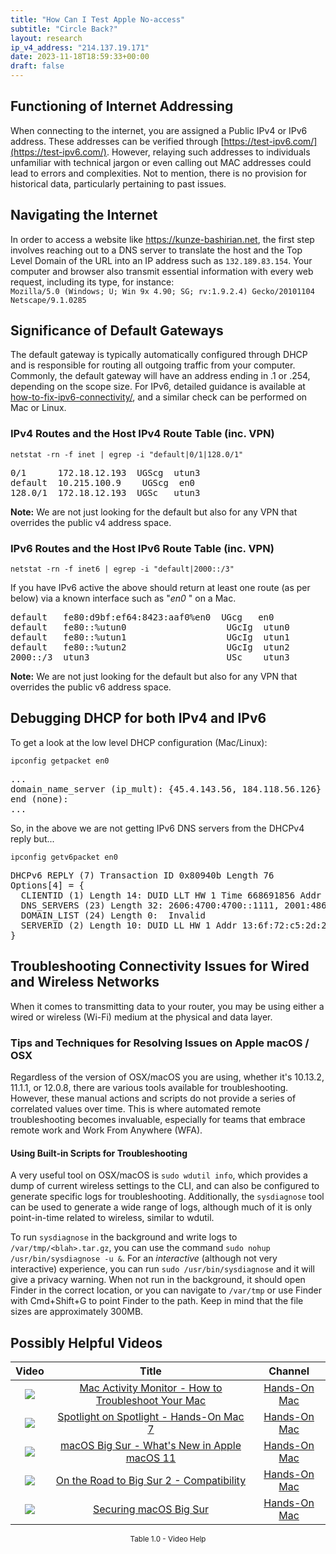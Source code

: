 ```yaml
---
title: "How Can I Test Apple No-access"
subtitle: "Circle Back?"
layout: research
ip_v4_address: "214.137.19.171"
date: 2023-11-18T18:59:33+00:00
draft: false
---
```


## Functioning of Internet Addressing

When connecting to the internet, you are assigned a Public IPv4 or IPv6 address. These addresses can be verified through [https://test-ipv6.com/](https://test-ipv6.com/). However, relaying such addresses to individuals unfamiliar with technical jargon or even calling out MAC addresses could lead to errors and complexities. Not to mention, there is no provision for historical data, particularly pertaining to past issues.
## Navigating the Internet
In order to access a website like https://kunze-bashirian.net, the first step involves reaching out to a DNS server to translate the host and the Top Level Domain of the URL into an IP address such as `132.189.83.154`. Your computer and browser also transmit essential information with every web request, including its type, for instance: <br>```Mozilla/5.0 (Windows; U; Win 9x 4.90; SG; rv:1.9.2.4) Gecko/20101104 Netscape/9.1.0285```
## Significance of Default Gateways
The default gateway is typically automatically configured through DHCP and is responsible for routing all outgoing traffic from your computer. Commonly, the default gateway will have an address ending in .1 or .254, depending on the scope size. For IPv6, detailed guidance is available at [how-to-fix-ipv6-connectivity/](/blog/how-to-fix-ipv6-connectivity/), and a similar check can be performed on Mac or Linux.
### IPv4 Routes and the Host IPv4 Route Table (inc. VPN)
```netstat -rn -f inet | egrep -i "default|0/1|128.0/1"```

<pre>
0/1      172.18.12.193  UGScg  utun3
default  10.215.100.9    UGScg  en0
128.0/1  172.18.12.193  UGSc   utun3</pre>

**Note:** We are not just looking for the default but also for any VPN that overrides the public v4 address space.

### IPv6 Routes and the Host IPv6 Route Table (inc. VPN)
```netstat -rn -f inet6 | egrep -i "default|2000::/3"```

If you have IPv6 active the above should return at least one route (as per below) via a known interface such as "_en0_ " on a Mac. 

<pre>
default   fe80:d9bf:ef64:8423:aaf0%en0  UGcg   en0
default   fe80::%utun0                   UGcIg  utun0
default   fe80::%utun1                   UGcIg  utun1
default   fe80::%utun2                   UGcIg  utun2
2000::/3  utun3                          USc    utun3</pre>

**Note:** We are not just looking for the default but also for any VPN that overrides the public v6 address space.
<br>

## Debugging DHCP for both IPv4 and IPv6

To get a look at the low level DHCP configuration (Mac/Linux): 

```ipconfig getpacket en0```

<pre>
...
domain_name_server (ip_mult): {45.4.143.56, 184.118.56.126}
end (none):
...</pre>

So, in the above we are not getting IPv6 DNS servers from the DHCPv4 reply but...

```ipconfig getv6packet en0```

<pre>
DHCPv6 REPLY (7) Transaction ID 0x80940b Length 76
Options[4] = {
  CLIENTID (1) Length 14: DUID LLT HW 1 Time 668691856 Addr 38:8f:25:34:ab:37
  DNS_SERVERS (23) Length 32: 2606:4700:4700::1111, 2001:4860:4860::8844
  DOMAIN_LIST (24) Length 0:  Invalid
  SERVERID (2) Length 10: DUID LL HW 1 Addr 13:6f:72:c5:2d:21
}</pre>




## Troubleshooting Connectivity Issues for Wired and Wireless Networks
When it comes to transmitting data to your router, you may be using either a wired or wireless (Wi-Fi) medium at the physical and data layer.
### Tips and Techniques for Resolving Issues on Apple macOS / OSX
Regardless of the version of OSX/macOS you are using, whether it's 10.13.2, 11.1.1, or 12.0.8, there are various tools available for troubleshooting. However, these manual actions and scripts do not provide a series of correlated values over time. This is where automated remote troubleshooting becomes invaluable, especially for teams that embrace remote work and Work From Anywhere (WFA).
#### Using Built-in Scripts for Troubleshooting
A very useful tool on OSX/macOS is ```sudo wdutil info```, which provides a dump of current wireless settings to the CLI, and can also be configured to generate specific logs for troubleshooting. Additionally, the ```sysdiagnose``` tool can be used to generate a wide range of logs, although much of it is only point-in-time related to wireless, similar to wdutil.

To run ```sysdiagnose``` in the background and write logs to ```/var/tmp/<blah>.tar.gz```, you can use the command ```sudo nohup /usr/bin/sysdiagnose -u &```. For an *interactive* (although not very interactive) experience, you can run ```sudo /usr/bin/sysdiagnose``` and it will give a privacy warning. When not run in the background, it should open Finder in the correct location, or you can navigate to ```/var/tmp``` or use Finder with Cmd+Shift+G to point Finder to the path. Keep in mind that the file sizes are approximately 300MB.
## Possibly Helpful Videos

<link href="/plugins/lity/css/lity.min.css" rel="stylesheet">
<script src="/plugins/lity/js/lity.min.js"></script>
<div class="table1-start"></div>

|Video | Title | Channel |
| :---: | :---: | :---: |
|<a href="https://www.youtube.com/watch?v=TWzWd_DiaJ0" data-lity><img src="https://i.ytimg.com/vi/TWzWd_DiaJ0/default.jpg" class="img-fluid"></a>|<a href="https://www.youtube.com/watch?v=TWzWd_DiaJ0" data-lity>Mac Activity Monitor - How to Troubleshoot Your Mac</a>|<a target="_blank" href="https://www.youtube.com/channel/UCg43DP8MdHVcl4rFK_delBg" >Hands-On Mac</a>|
|<a href="https://www.youtube.com/watch?v=RslZ4W1EPqk" data-lity><img src="https://i.ytimg.com/vi/RslZ4W1EPqk/default.jpg" class="img-fluid"></a>|<a href="https://www.youtube.com/watch?v=RslZ4W1EPqk" data-lity>Spotlight on Spotlight - Hands-On Mac 7</a>|<a target="_blank" href="https://www.youtube.com/channel/UCg43DP8MdHVcl4rFK_delBg" >Hands-On Mac</a>|
|<a href="https://www.youtube.com/watch?v=JMKi6o9kaZI" data-lity><img src="https://i.ytimg.com/vi/JMKi6o9kaZI/default.jpg" class="img-fluid"></a>|<a href="https://www.youtube.com/watch?v=JMKi6o9kaZI" data-lity>macOS Big Sur - What&#39;s New in Apple macOS 11</a>|<a target="_blank" href="https://www.youtube.com/channel/UCg43DP8MdHVcl4rFK_delBg" >Hands-On Mac</a>|
|<a href="https://www.youtube.com/watch?v=HEbK-Tignuc" data-lity><img src="https://i.ytimg.com/vi/HEbK-Tignuc/default.jpg" class="img-fluid"></a>|<a href="https://www.youtube.com/watch?v=HEbK-Tignuc" data-lity>On the Road to Big Sur 2 - Compatibility</a>|<a target="_blank" href="https://www.youtube.com/channel/UCg43DP8MdHVcl4rFK_delBg" >Hands-On Mac</a>|
|<a href="https://www.youtube.com/watch?v=7KdhJimuhNw" data-lity><img src="https://i.ytimg.com/vi/7KdhJimuhNw/default.jpg" class="img-fluid"></a>|<a href="https://www.youtube.com/watch?v=7KdhJimuhNw" data-lity>Securing macOS Big Sur</a>|<a target="_blank" href="https://www.youtube.com/channel/UCg43DP8MdHVcl4rFK_delBg" >Hands-On Mac</a>|

<center><small>Table 1.0 - Video Help</small></center>
 <br>
<div class="table1-end"></div>
<script type="text/javascript">
(function() {
    $('div.table1-start').nextUntil('div.table1-end', 'table').addClass('table thead-dark table-striped table-responsive rounded').attr('id', 't1');
    $('#t1').find('thead').addClass('thead-dark');
})();
</script>
